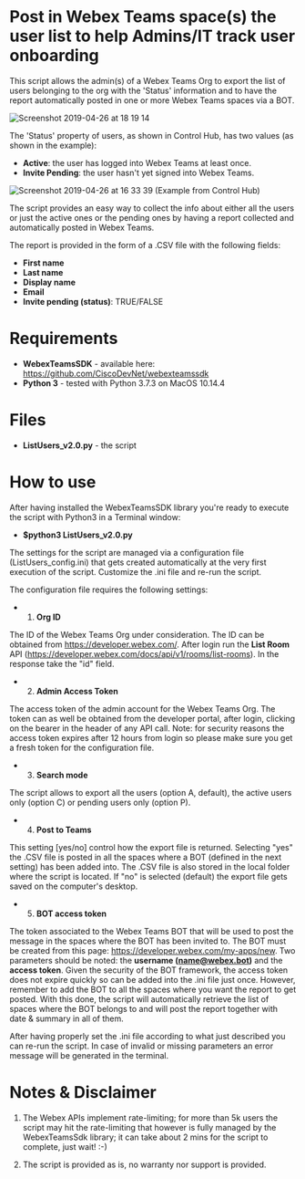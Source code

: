 # Post in Webex Teams space(s) the user list to help Admins/IT track user onboarding

This script allows the admin(s) of a Webex Teams Org to export the list of users belonging to the org with the 'Status' information and to have the report automatically posted in one or more Webex Teams spaces via a BOT.

![Screenshot 2019-04-26 at 18 19 14](https://user-images.githubusercontent.com/47174761/56821910-de223680-684f-11e9-809b-c7544a531c26.png)

The 'Status' property of users, as shown in Control Hub, has two values (as shown in the example):

- **Active**: the user has logged into Webex Teams at least once.
- **Invite Pending**: the user hasn't yet signed into Webex Teams.


![Screenshot 2019-04-26 at 16 33 39](https://user-images.githubusercontent.com/47174761/56818428-e4acb000-6847-11e9-9e6c-603b1dc25300.png)
(Example from Control Hub)


The script provides an easy way to collect the info about either all the users or just the active ones or the pending ones by having a report collected and automatically posted in Webex Teams.

The report is provided in the form of a .CSV file with the following fields:

- **First name**
- **Last name**
- **Display name**
- **Email**
- **Invite pending (status)**: TRUE/FALSE


# Requirements
- **WebexTeamsSDK** - available here: https://github.com/CiscoDevNet/webexteamssdk
- **Python 3** - tested with Python 3.7.3 on MacOS 10.14.4


# Files
- **ListUsers_v2.0.py** - the script

# How to use

After having installed the WebexTeamsSDK library you're ready to execute the script with Python3 in a Terminal window:

- **$python3 ListUsers_v2.0.py**

The settings for the script are managed via a configuration file (ListUsers_config.ini) that gets created automatically at the very first execution of the script. Customize the .ini file and re-run the script.

The configuration file requires the following settings:

- 1. **Org ID**

The ID of the Webex Teams Org under consideration. The ID can be obtained from https://developer.webex.com/. 		After login run the **List Room** API (https://developer.webex.com/docs/api/v1/rooms/list-rooms). In the response take the "id" field.

- 2. **Admin Access Token**

The access token of the admin account for the Webex Teams Org. The token can as well be obtained from the developer portal, after login, clicking on the bearer in the header of any API call. Note: for security reasons the access token expires after 12 hours from login so please make sure you get a fresh token for the configuration file.

- 3. **Search mode**

The script allows to export all the users (option A, default), the active users only (option C) or pending users only (option P).

- 4. **Post to Teams**

This setting [yes/no] control how the export file is returned. Selecting "yes" the .CSV file is posted in all the spaces where a BOT (defined in the next setting) has been added into. The .CSV file is also stored in the local folder where the script is located.
If "no" is selected (default) the export file gets saved on the computer's desktop.

- 5. **BOT access token**

The token associated to the Webex Teams BOT that will be used to post the message in the spaces where the BOT has been invited to.
The BOT must be created from this page: https://developer.webex.com/my-apps/new. Two parameters should be noted: the **username (name@webex.bot)** and the **access token**. Given the security of the BOT framework, the access token does not expire quickly so can be added into the .ini file just once. However, remember to add the BOT to all the spaces where you want the report to get posted. With this done, the script will automatically retrieve the list of spaces where the BOT belongs to and will post the report together with date & summary in all of them.


After having properly set the .ini file according to what just described you can re-run the script. In case of invalid or missing parameters an error message will be generated in the terminal. 






# Notes & Disclaimer

1. The Webex APIs implement rate-limiting; for more than 5k users the script may hit the rate-limiting that however is fully managed by the WebexTeamsSdk library; it can take about 2 mins for the script to complete, just wait! :-)

2. The script is provided as is, no warranty nor support is provided.
